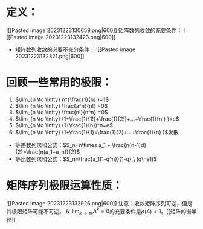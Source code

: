 # 定义：
![[Pasted image 20231223130659.png|600]]
 矩阵数列收敛的充要条件：
![[Pasted image 20231223132423.png|600]]
- 矩阵数列收敛的必要不充分条件：
![[Pasted image 20231223132821.png|600]]
# 回顾一些常用的极限：
1. $\lim_{n \to \infty} n^{\frac{1}{n} }=1$
2. $\lim_{n \to \infty} \frac{a^n}{n!} =0$
3. $\lim_{n \to \infty} \frac{n!}{n^n} =0$
4. $\lim_{n \to \infty} (1+\frac{1}{1!}+\frac{1}{2!}+...+\frac{1}{n!} )=e$
5. $\lim_{n \to \infty} (1+\frac{1}{n})^n=e$
6. $\lim_{n \to \infty} (1+\frac{1}{1}+\frac{1}{2}+...+\frac{1}{n} )$发散
- 等差数列求和公式：$S_n=n\times a_1 + \frac{n(n-1)d}{2}=\frac{n(a_1+a_n)}{2}$
- 等比数列求和公式：$S_n=\frac{a_1(1-q^n)}{1-q},\ (q\ne1)$
# 矩阵序列极限运算性质：
![[Pasted image 20231223132926.png|600]]
注意：收敛矩阵序列可逆，但是其极限矩阵可能不可逆。
6. $\lim_{k \to \infty} A^k=0$的充要条件是$\rho (A)<1$。[[矩阵的谱半径]]

